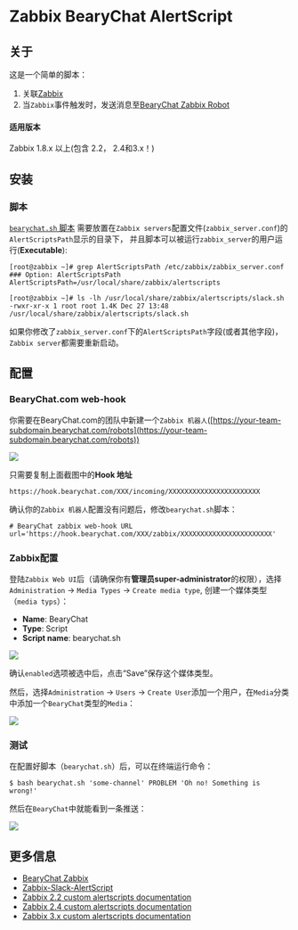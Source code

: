 Zabbix BearyChat AlertScript
========================

关于
----

这是一个简单的脚本：
1. 关联[Zabbix](http://www.zabbix.com/)
2. 当`Zabbix`事件触发时，发送消息至[BearyChat Zabbix Robot](https://bearychat.com/integrations/zabbix)

#### 适用版本
Zabbix 1.8.x 以上(包含 2.2， 2.4和3.x！)

安装
------------

### 脚本

[`bearychat.sh` 脚本](https://github.com/bearyinnovative/zabbix-bearychat-alertscript/raw/master/bearychat.sh) 需要放置在`Zabbix servers`配置文件(`zabbix_server.conf`)的`AlertScriptsPath`显示的目录下， 并且脚本可以被运行`zabbix_server`的用户运行(**Executable**):

	[root@zabbix ~]# grep AlertScriptsPath /etc/zabbix/zabbix_server.conf
	### Option: AlertScriptsPath
	AlertScriptsPath=/usr/local/share/zabbix/alertscripts

	[root@zabbix ~]# ls -lh /usr/local/share/zabbix/alertscripts/slack.sh
	-rwxr-xr-x 1 root root 1.4K Dec 27 13:48 /usr/local/share/zabbix/alertscripts/slack.sh

如果你修改了`zabbix_server.conf`下的`AlertScriptsPath`字段(或者其他字段)， `Zabbix server`都需要重新启动。

配置
-------------

### BearyChat.com web-hook

你需要在BearyChat.com的团队中新建一个`Zabbix 机器人`([https://your-team-subdomain.bearychat.com/robots](https://your-team-subdomain.bearychat.com/robots))

![](https://raw.githubusercontent.com/bearyinnovative/zabbix-bearychat-alertscript/master/imgs/hook.png)

只需要复制上面截图中的**Hook 地址**

    https://hook.bearychat.com/XXX/incoming/XXXXXXXXXXXXXXXXXXXXXXX
	
确认你的`Zabbix 机器人`配置没有问题后，修改`bearychat.sh`脚本：
	
	# BearyChat zabbix web-hook URL
	url='https://hook.bearychat.com/XXX/zabbix/XXXXXXXXXXXXXXXXXXXXXXX'

### Zabbix配置

登陆`Zabbix Web UI`后（请确保你有**管理员super-administrator**的权限），选择`Administration` -> `Media Types` -> `Create media type`, 创建一个媒体类型（`media typs`）：

* **Name**: BearyChat
* **Type**: Script
* **Script name**: bearychat.sh

![](https://raw.githubusercontent.com/bearyinnovative/zabbix-bearychat-alertscript/master/imgs/media.png)

确认`enabled`选项被选中后，点击“Save”保存这个媒体类型。

然后，选择`Administration` -> `Users` -> `Create User`添加一个用户，在`Media`分类中添加一个`BearyChat`类型的`Media`：

![](https://raw.githubusercontent.com/bearyinnovative/zabbix-bearychat-alertscript/master/imgs/add-user.png)

### 测试

在配置好脚本（`bearychat.sh`）后，可以在终端运行命令：

    $ bash bearychat.sh 'some-channel' PROBLEM 'Oh no! Something is wrong!'
    
然后在`BearyChat`中就能看到一条推送：

![](https://raw.githubusercontent.com/bearyinnovative/zabbix-bearychat-alertscript/master/imgs/test.png)


更多信息
----------------
* [BearyChat Zabbix](https://bearychat.com/integrations/zabbix)
* [Zabbix-Slack-AlertScript](https://github.com/ericoc/zabbix-slack-alertscript)
* [Zabbix 2.2 custom alertscripts documentation](https://www.zabbix.com/documentation/2.2/manual/config/notifications/media/script)
* [Zabbix 2.4 custom alertscripts documentation](https://www.zabbix.com/documentation/2.4/manual/config/notifications/media/script)
* [Zabbix 3.x custom alertscripts documentation](https://www.zabbix.com/documentation/3.0/manual/config/notifications/media/script)

